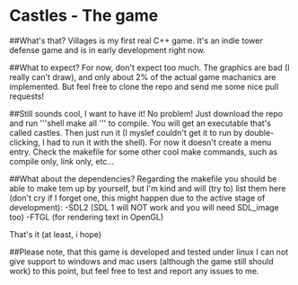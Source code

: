 # Castles - The game
##What's that?
Villages is my first real C++ game. It's an indie tower defense game and is in early development right now.

##What to expect?
For now, don't expect too much. The graphics are bad (I really can't draw), and only about 2% of the actual game machanics are implemented.
But feel free to clone the repo and send me some nice pull requests!

##Still sounds cool, I want to have it!
No problem! Just download the repo and run 
'''shell
make all
''' to compile. You will get an executable that's called castles. Then just run it (I myslef couldn't get it to run by double-clicking, I had to run it with the shell). For now it doesn't create a menu entry.
Check the makefile for some other cool make commands, such as compile only, link only, etc...                                         

##What about the dependencies?
Regarding the makefile you should be able to make tem up by yourself, but I'm kind and will (try to) list them here (don't cry if I forget one, this might happen due to the active stage of development):
-SDL2 (SDL 1 will NOT work and you will need SDL_image too)
-FTGL (for rendering text in OpenGL)

That's it (at least, i hope)

##Please note, that this game is developed and tested under linux
I can not give support to windows and mac users (although the game still should work) to this point, but feel free to test and report any issues to me.



